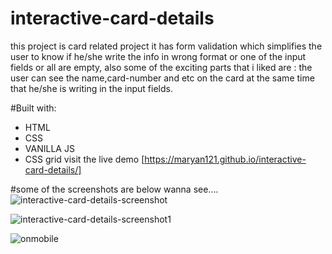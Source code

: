 # interactive-card-details

this project is card related project it has form validation which simplifies the user to know if he/she write the info in wrong format or 
one of the input fields or all are empty,
also some of the exciting parts that i liked are : the user can see the name,card-number and etc on the card at the same time that he/she is
writing in the input fields.

#Built with:
- HTML
- CSS
- VANILLA JS
- CSS grid
visit the live demo [https://maryan121.github.io/interactive-card-details/]

#some of the screenshots are below wanna see....
![interactive-card-details-screenshot](https://user-images.githubusercontent.com/88990104/214237351-04971c95-37d2-4488-b7b1-4d97bd579a66.jpg)

![interactive-card-details-screenshot1](https://user-images.githubusercontent.com/88990104/214237403-d19fd026-3333-4854-bbfb-33d24b413a20.jpg)

![onmobile](https://user-images.githubusercontent.com/88990104/214237412-8266d35c-5ea8-470a-8b50-9d3cc547c197.jpg)
